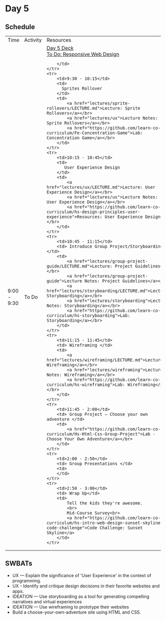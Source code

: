 # Day 5

## Schedule

<table>
    <tr>
        <td>Time</td>
        <td>Activity</td>
        <td>Resources</td>
    </tr>
    <tr>
        <td>9:00 - 9:30</td>
        <td> To Do</td>
        <td>
            <a href="https://docs.google.com/presentation/d/1IT7IQpPvNgd9TyYDu2tSoBw_ozNYUufaB9D-RArG15U/edit">Day 5 Deck</a></br>
            <a href="https://github.com/learn-co-curriculum/hs-responsive-web-design-stretch">To Do: Responsive Web Design</a>
            
        </td>
    </tr>
    <tr>
        <td>9:30 - 10:15</td>
        <td> 
          Sprites Rollover
        </td>
        <td>
            <a href="lectures/sprite-rollovers/LECTURE.md">Lecture: Sprite Rollovers</a></br>
            <a href="lectures/ux">Lecture Notes: Sprite Rollovers</a></br>
            <a href="https://github.com/learn-co-curriculum/Fe-Concentration-Game">Lab: Concentration Game</a></br>
        </td>
    </tr>
    <tr>
        <td>10:15 - 10:45</td>
        <td> 
           User Experience Design 
        </td>
        <td>
            <a href="lectures/ux/LECTURE.md">Lecture: User Experience Design</a></br>
            <a href="lectures/ux">Lecture Notes: User Experience Design</a></br>
            <a href="https://github.com/learn-co-curriculum/hs-design-principles-user-experience">Resources: User Experience Design</a></br>
        </td>
    </tr>
    <tr>
        <td>10:45 - 11:15</td>
        <td> Introduce Group Project/Storyboarding </td>
        <td>
            <a href="lectures/group-project-guide/LECTURE.md">Lecture: Project Guidelines</a></br>
            <a href="lectures/group-project-guide">Lecture Notes: Project Guidelines</a></br>
            <a href="lectures/storyboarding/LECTURE.md">Lecture: Storyboarding</a></br>
            <a href="lectures/storyboarding">Lecture Notes: Storyboarding</a></br>
            <a href="https://github.com/learn-co-curriculum/hs-storyboarding">Lab: Storyboarding</a></br>
        </td>
    </tr>
    <tr>
        <td>11:15 - 11:45</td>
        <td> Wireframing </td>
        <td>
            <a href="lectures/wireframing/LECTURE.md">Lecture: Wireframing</a></br>
            <a href="lectures/wireframing">Lecture Notes: Wireframing</a></br>
            <a href="https://github.com/learn-co-curriculum/hs-wireframing">Lab: Wireframing</a></br>
        </td>
    </tr>
    <tr>
        <td>11:45 - 2:00</td>
        <td> Group Project — Choose your own adventure </td>
        <td> 
            <a href="https://github.com/learn-co-curriculum/Hs-Html-Css-Group-Project">Lab - Choose Your Own Adventure</a></br>
        </td>
    </tr>
    <tr>
        <td>2:00 - 2:50</td>
        <td> Group Presentations </td>
        <td>
        </td>
    </tr>
    <tr>
        <td>2:50 - 3:00</td>
        <td> Wrap Up</td>
        <td> 
            Tell the kids they're awesome.
            <br>
            Mid-Course Survey<br>
            <a href="https://github.com/learn-co-curriculum/hs-intro-web-design-sunset-skyline-code-challenge">Code Challenge: Sunset Skyline</a>
        </td>
    </tr>
    
</table>

## SWBATs
* UX — Explain the significance of 'User Experience' in the context of programming.
* UX - Identify and critique design decisions in their favorite websites and apps.
* IDEATION — Use storyboarding as a tool for generating compelling narratives and virtual experiences 
* IDEATION — Use wireframing to prototype their websites
* Build a choose-your-own-adventure site using HTML and CSS.